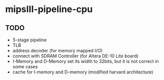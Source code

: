 # mipsIII-pipeline-cpu


## TODO
* 5-stage pipeline
* TLB
* address decoder (for memory mapped I/O)
* connect with SDRAM Controller (for Altera DE-10 Lite board)
* I-Memory and D-Memory set its width to 32bits, but it is not correct in some cases
* cache for I-memory and D-memory (modified harvard architecture)
